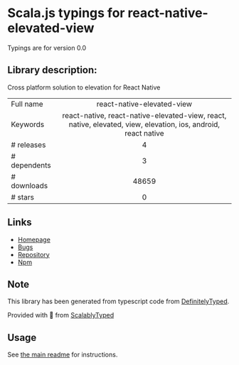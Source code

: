 
# Scala.js typings for react-native-elevated-view

Typings are for version 0.0

## Library description:
Cross platform solution to elevation for React Native

|                    |                 |
| ------------------ | :-------------: |
| Full name          | react-native-elevated-view |
| Keywords           | react-native, react-native-elevated-view, react, native, elevated, view, elevation, ios, android, react native |
| # releases         | 4 |
| # dependents       | 3 |
| # downloads        | 48659 |
| # stars            | 0 |

## Links
- [Homepage](https://github.com/alekhurst/react-native-elevated-view#readme)
- [Bugs](https://github.com/alekhurst/react-native-elevated-view/issues)
- [Repository](https://github.com/alekhurst/react-native-elevated-view)
- [Npm](https://www.npmjs.com/package/react-native-elevated-view)
    


## Note
This library has been generated from typescript code from [DefinitelyTyped](https://definitelytyped.org).

Provided with :purple_heart: from [ScalablyTyped](https://github.com/oyvindberg/ScalablyTyped)

## Usage
See [the main readme](../../readme.md) for instructions.


